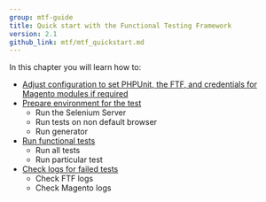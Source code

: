 ```yaml
---
group: mtf-guide
title: Quick start with the Functional Testing Framework
version: 2.1
github_link: mtf/mtf_quickstart.md
---
```


In this chapter you will learn how to:

- <a href="{{ page.baseurl }}/mtf/mtf_quickstart/mtf_quickstart_config.html">Adjust configuration to set PHPUnit, the FTF, and credentials for Magento modules if required</a>
- <a href="{{ page.baseurl }}/mtf/mtf_quickstart/mtf_quickstart_environment.html">Prepare environment for the test</a>
  - Run the Selenium Server
  - Run tests on non default browser
  - Run generator
- <a href="{{ page.baseurl }}/mtf/mtf_quickstart/mtf_quickstart_runtest.html">Run functional tests</a>
  - Run all tests
  - Run particular test
- <a href="{{ page.baseurl }}/mtf/mtf_quickstart/mtf_quickstart_logs.html">Check logs for failed tests</a>
  - Check FTF logs
  - Check Magento logs
